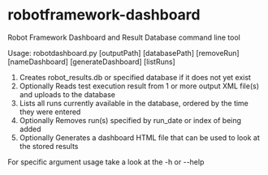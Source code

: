 # robotframework-dashboard
Robot Framework Dashboard and Result Database command line tool

Usage: robotdashboard.py [outputPath] [databasePath] [removeRun] [nameDashboard] [generateDashboard] [listRuns]

1. Creates robot_results.db or specified database if it does not yet exist
2. Optionally Reads test execution result from 1 or more output XML file(s) and uploads to the database
3. Lists all runs currently available in the database, ordered by the time they were entered
4. Optionally Removes run(s) specified by run_date or index of being added
5. Optionally Generates a dashboard HTML file that can be used to look at the stored results

For specific argument usage take a look at the -h or --help